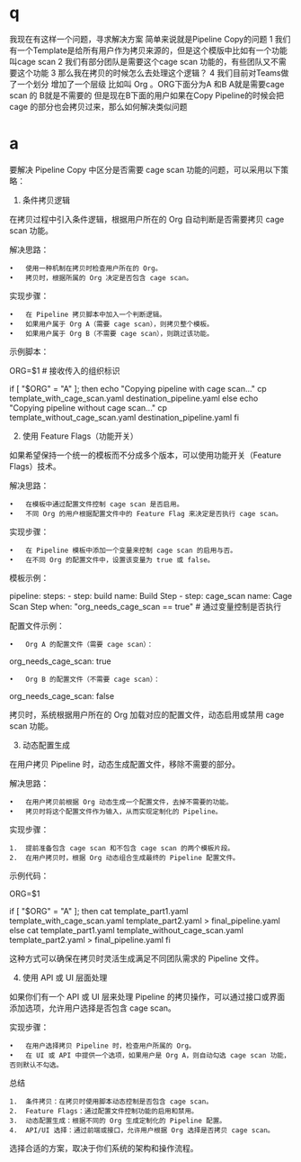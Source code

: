 # q 
我现在有这样一个问题，寻求解决方案
简单来说就是Pipeline Copy的问题
1 我们有一个Template是给所有用户作为拷贝来源的，但是这个模版中比如有一个功能叫cage scan
2 我们有部分团队是需要这个cage scan 功能的，有些团队又不需要这个功能
3 那么我在拷贝的时候怎么去处理这个逻辑？
4 我们目前对Teams做了一个划分 增加了一个层级 比如叫 Org 。ORG下面分为A 和B 
A就是需要cage scan 的 B就是不需要的
但是现在B下面的用户如果在Copy Pipeline的时候会把cage 的部分也会拷贝过来，那么如何解决类似问题
# a
要解决 Pipeline Copy 中区分是否需要 cage scan 功能的问题，可以采用以下策略：

1. 条件拷贝逻辑

在拷贝过程中引入条件逻辑，根据用户所在的 Org 自动判断是否需要拷贝 cage scan 功能。

解决思路：

	•	使用一种机制在拷贝时检查用户所在的 Org。
	•	拷贝时，根据所属的 Org 决定是否包含 cage scan。

实现步骤：

	•	在 Pipeline 拷贝脚本中加入一个判断逻辑。
	•	如果用户属于 Org A（需要 cage scan），则拷贝整个模板。
	•	如果用户属于 Org B（不需要 cage scan），则跳过该功能。

示例脚本：

ORG=$1  # 接收传入的组织标识

if [ "$ORG" = "A" ]; then
    echo "Copying pipeline with cage scan..."
    cp template_with_cage_scan.yaml destination_pipeline.yaml
else
    echo "Copying pipeline without cage scan..."
    cp template_without_cage_scan.yaml destination_pipeline.yaml
fi

2. 使用 Feature Flags（功能开关）

如果希望保持一个统一的模板而不分成多个版本，可以使用功能开关（Feature Flags）技术。

解决思路：

	•	在模板中通过配置文件控制 cage scan 是否启用。
	•	不同 Org 的用户根据配置文件中的 Feature Flag 来决定是否执行 cage scan。

实现步骤：

	•	在 Pipeline 模板中添加一个变量来控制 cage scan 的启用与否。
	•	在不同 Org 的配置文件中，设置该变量为 true 或 false。

模板示例：

pipeline:
  steps:
    - step: build
      name: Build Step
    - step: cage_scan
      name: Cage Scan Step
      when: "org_needs_cage_scan == true"  # 通过变量控制是否执行

配置文件示例：

	•	Org A 的配置文件（需要 cage scan）：

org_needs_cage_scan: true


	•	Org B 的配置文件（不需要 cage scan）：

org_needs_cage_scan: false



拷贝时，系统根据用户所在的 Org 加载对应的配置文件，动态启用或禁用 cage scan 功能。

3. 动态配置生成

在用户拷贝 Pipeline 时，动态生成配置文件，移除不需要的部分。

解决思路：

	•	在用户拷贝前根据 Org 动态生成一个配置文件，去掉不需要的功能。
	•	拷贝时将这个配置文件作为输入，从而实现定制化的 Pipeline。

实现步骤：

	1.	提前准备包含 cage scan 和不包含 cage scan 的两个模板片段。
	2.	在用户拷贝时，根据 Org 动态组合生成最终的 Pipeline 配置文件。

示例代码：

ORG=$1

if [ "$ORG" = "A" ]; then
    cat template_part1.yaml template_with_cage_scan.yaml template_part2.yaml > final_pipeline.yaml
else
    cat template_part1.yaml template_without_cage_scan.yaml template_part2.yaml > final_pipeline.yaml
fi

这种方式可以确保在拷贝时灵活生成满足不同团队需求的 Pipeline 文件。

4. 使用 API 或 UI 层面处理

如果你们有一个 API 或 UI 层来处理 Pipeline 的拷贝操作，可以通过接口或界面添加选项，允许用户选择是否包含 cage scan。

实现步骤：

	•	在用户选择拷贝 Pipeline 时，检查用户所属的 Org。
	•	在 UI 或 API 中提供一个选项，如果用户是 Org A，则自动勾选 cage scan 功能，否则默认不勾选。

总结

	1.	条件拷贝：在拷贝时使用脚本动态控制是否包含 cage scan。
	2.	Feature Flags：通过配置文件控制功能的启用和禁用。
	3.	动态配置生成：根据不同的 Org 生成定制化的 Pipeline 配置。
	4.	API/UI 选择：通过前端或接口，允许用户根据 Org 选择是否拷贝 cage scan。

选择合适的方案，取决于你们系统的架构和操作流程。
